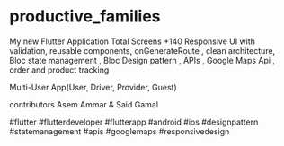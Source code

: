 # productive_families

My new Flutter Application
Total Screens +140 Responsive UI with validation, reusable components, onGenerateRoute , clean architecture, Bloc state management , Bloc Design pattern , APIs , Google Maps Api , order and product tracking

Multi-User App(User, Driver, Provider, Guest)

contributors Asem Ammar & Said Gamal

#flutter #flutterdeveloper #flutterapp #android #ios #designpattern #statemanagement #apis #googlemaps #responsivedesign
